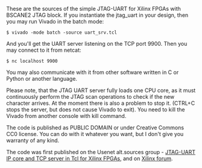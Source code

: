 These are the sources of the simple JTAG-UART for Xilinx FPGAs with BSCANE2 JTAG block.
If you instantiate the jtag_uart in your design, then you may run Vivado in the batch mode:

    $ vivado -mode batch -source uart_srv.tcl

And you'll get the UART server listening on the TCP port 9900.
Then you may connect to it from netcat:

    $ nc localhost 9900

You may also communicate with it from other software written in C or Python or another language.

Please note, that the JTAG UART server fully loads one CPU core, as it must continuously perform the JTAG scan operations to check if the new character arrives.
At the moment there is also a problem to stop it. (CTRL+C stops the server, but does not cause Vivado to exit). You need to kill the Vivado from another console with kill command.

The code is published as PUBLIC DOMAIN or under Creative Commons CC0 license.
You can do with it whatever you want, but I don't give you warranty of any kind.

The code was first published on the Usenet alt.sources group - [JTAG-UART IP core and TCP server in Tcl for Xilinx FPGAs](https://groups.google.com/d/msg/alt.sources/cMhDPauWLm4/nwzZMg8ZCQAJ), and on [Xilinx forum](https://forums.xilinx.com/t5/Vivado-TCL-Community/Is-there-a-JTAG-UART-available-for-PS-implemented-logic/m-p/923926/highlight/true#M7461).
